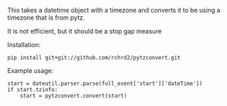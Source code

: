 This takes a datetime object with a timezone and converts it to be using a timezone that is from pytz. 
    
It is not efficient, but it should be a stop gap measure 

Installation:

```
pip install git+git://github.com/rchrd2/pytzconvert.git
```
 

Example usage:

```
start = dateutil.parser.parse(full_event['start']['dateTime'])
if start.tzinfo:
    start = pytzconvert.convert(start)
```
    
